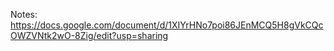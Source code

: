 Notes:
https://docs.google.com/document/d/1XIYrHNo7poi86JEnMCQ5H8gVkCQcOWZVNtk2wO-8Zig/edit?usp=sharing 
